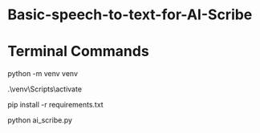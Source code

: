 # Basic-speech-to-text-for-AI-Scribe

# Terminal Commands
python -m venv venv

.\venv\Scripts\activate

pip install -r requirements.txt

python ai_scribe.py 
